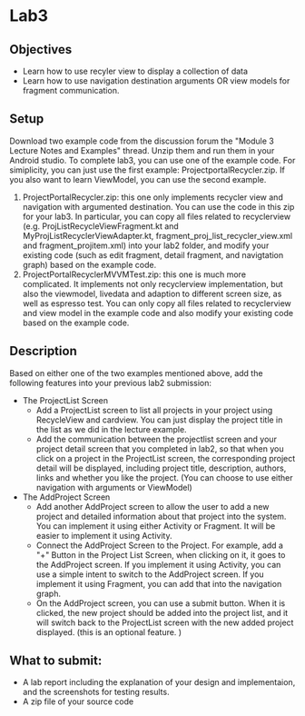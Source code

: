 # Lab3
## Objectives
- Learn how to use recyler view to display a collection of data
- Learn how to use navigation destination arguments OR view models for fragment communication. 
## Setup
Download two example code from the discussion forum the "Module 3 Lecture Notes and Examples" thread. Unzip them and run them in your Android studio. To complete lab3, you can use one of the example code. For simiplicity, you can just use the first example: ProjectportalRecycler.zip. If you also want to learn ViewModel, you can use the second example. 
1. ProjectPortalRecycler.zip: this one only implements recycler view and navigation with argumented destination. You can use the code in this zip for your lab3. In particular, you can copy all files related to recyclerview (e.g.  ProjListRecycleViewFragment.kt and MyProjListRecyclerViewAdapter.kt, fragment_proj_list_recycler_view.xml and fragment_projitem.xml) into your lab2 folder, and modify your existing code (such as edit fragment, detail fragment, and navigtation graph) based on the example code. 
2. ProjectPortalRecyclerMVVMTest.zip: this one is much more complicated. It implements not only recyclerview implementation, but also the viewmodel, livedata and adaption to different screen size, as well as espresso test. You can only copy all files related to recyclerview and view model in the example code and also modify your existing code based on the example code. 
 
## Description 
Based on either one of the two examples mentioned above, add the following features into your previous lab2 submission:
- The ProjectList Screen
  - Add a ProjectList screen to list all projects in your project using RecycleView and cardview. You can just display the project title in the list as we did in the lecture example.
  - Add the communication between the projectlist screen and your project detail screen that you completed in lab2, so that when you click on a project in the ProjectList screen, the corresponding project detail will be displayed, including project title, description, authors, links and whether you like the project. (You can choose to use either navigation with arguments or ViewModel)
- The AddProject Screen
  - Add another AddProject screen to allow the user to add a new project and detailed information about that project into the system. You can implement it using either Activity or Fragment. It will be easier to implement it using Activity.
  - Connect the AddProject Screen to the Project. For example, add a "+" Button in the Project List Screen, when clicking on it, it goes to the AddProject screen. If you implement it using Activity, you can use a simple intent to switch to the AddProject screen. If you implement it using Fragment, you can add that into the navigation graph. 
  - On the AddProject screen, you can use a submit button. When it is clicked, the new project should be added into the project list, and it will switch back to the ProjectList screen with the new added project displayed. (this is an optional feature. )

## What to submit:
- A lab report including the explanation of your design and implementaion, and the screenshots for testing results.
- A zip file of your source code
